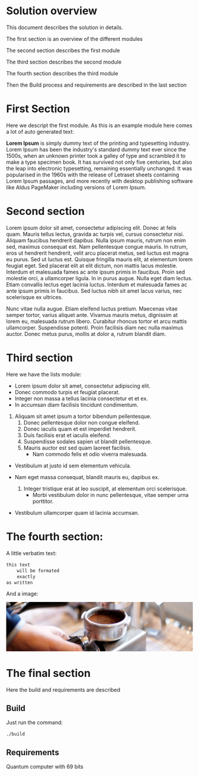 # Solution overview

This document describes the solution in details.

The first section is an overview of the different modules

The second section describes the first module

The third section describes the second module

The fourth section describes the third module

Then the Build process and requirements are described in the last section


# First Section
Here we descript the first module. As this is an example module here comes a lot of auto generated text:


**Lorem Ipsum** is simply dummy text of the printing and typesetting industry. Lorem 
Ipsum has been the industry's standard dummy text ever since the 1500s, when an 
unknown printer took a galley of type and scrambled it to make a type specimen book. 
It has survived not only five centuries, but also the leap into electronic 
typesetting, remaining essentially unchanged. It was popularised in the 1960s with 
the release of Letraset sheets containing Lorem Ipsum passages, and more recently
 with desktop publishing software like Aldus PageMaker including versions of Lorem
  Ipsum.

# Second section

Lorem ipsum dolor sit amet, consectetur adipiscing elit. Donec at felis 
quam. Mauris tellus lectus, gravida ac turpis vel, cursus consectetur 
nisi. Aliquam faucibus hendrerit dapibus. Nulla ipsum mauris, rutrum non enim sed, 
maximus consequat est. Nam pellentesque congue mauris. In 
rutrum, eros ut hendrerit hendrerit, velit arcu placerat metus, sed luctus est magna 
eu purus. Sed ut luctus est. Quisque fringilla mauris elit, at 
elementum lorem feugiat eget. Sed placerat elit at elit dictum, non mattis lacus 
molestie. Interdum et malesuada fames ac ante ipsum primis in faucibus. Proin sed
molestie orci, a ullamcorper ligula. In in purus augue. Nulla eget diam lectus. Etiam convallis lectus eget lacinia luctus. Interdum et malesuada fames ac ante ipsum primis in 
faucibus. Sed luctus nibh sit amet lacus varius, nec scelerisque ex ultrices.

Nunc vitae nulla augue. Etiam eleifend luctus pretium. Maecenas vitae semper 
tortor, varius aliquet ante. Vivamus mauris metus, dignissim at lorem eu, 
malesuada rutrum libero. Curabitur rhoncus tortor et arcu mattis ullamcorper. 
Suspendisse potenti. Proin facilisis diam nec nulla maximus auctor. Donec metus 
purus, mollis at dolor a, rutrum blandit diam. 

# Third section 
Here we have the lists module:

- Lorem ipsum dolor sit amet, consectetur adipiscing elit.
- Donec commodo turpis et feugiat placerat.
- Integer non massa a tellus lacinia consectetur et et ex.
- In accumsan diam facilisis tincidunt condimentum.

1. Aliquam sit amet ipsum a tortor bibendum pellentesque.
    1. Donec pellentesque dolor non congue eleifend.
    2. Donec iaculis quam et est imperdiet hendrerit.
    2. Duis facilisis erat et iaculis eleifend.
    3. Suspendisse sodales sapien ut blandit pellentesque.
    4. Mauris auctor est sed quam laoreet facilisis.
       - Nam commodo felis et odio viverra malesuada.

- Vestibulum at justo id sem elementum vehicula.

- Nam eget massa consequat, blandit mauris eu, dapibus ex.
  1. Integer tristique erat at leo suscipit, at elementum orci scelerisque.
     - Morbi vestibulum dolor in nunc pellentesque, vitae semper urna porttitor.
- Vestibulum ullamcorper quam id lacinia accumsan.


# The fourth section:

A little verbatim text:
``` 
this text 
    will be formated 
    exactly
as written
```

And a image:

![Alternative Text](coffee.jpg)

# The final section

Here the build and requirements are described

## Build

Just run the command:
```
./build
```

## Requirements
Quantum computer with 69 bits